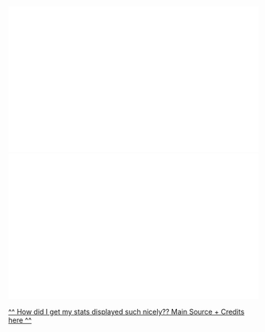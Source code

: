 ![](https://github.com/rporta23/rporta23/blob/master/generated/overview.svg)
![](https://github.com/rporta23/rporta23/blob/master/generated/languages.svg)

[^^ How did I get my stats displayed such nicely?? Main Source + Credits here ^^](https://github.com/suobset/suobset/blob/master/Credits.md)
